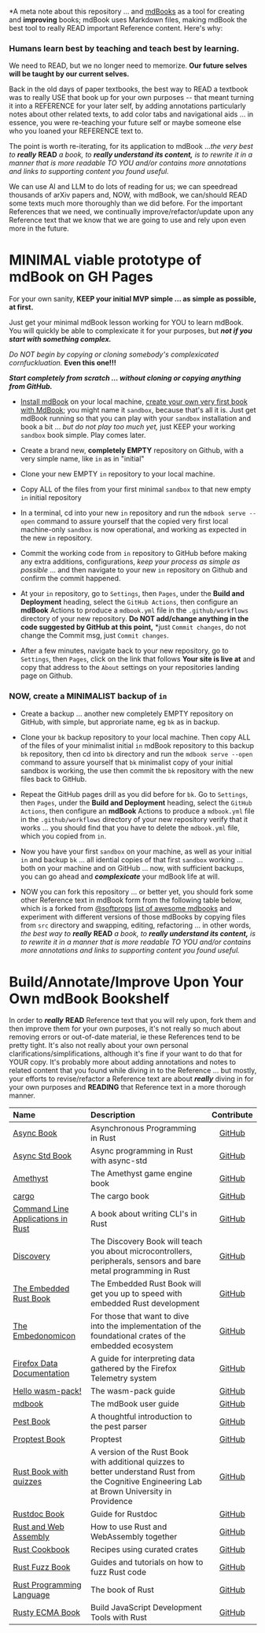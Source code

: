 *A meta note about this repository ... and [mdBooks](https://rust-lang-nursery.GitHub.io/mdBook/) as a tool for creating and **improving** books; mdBook uses Markdown files, making mdBook the best tool to really READ important Reference content. Here's why:
### Humans learn best by teaching and teach best by learning.

We need to READ, but we no longer need to memorize. **Our future selves will be taught by our current selves.**

Back in the old days of paper textbooks, the best way to READ a textbook was to really USE that book up for your own purposes -- that meant turning it into a REFERENCE for your later self, by adding annotations particularly notes about other related texts, to add color tabs and navigational aids ... in essence, you were re-teaching your future self or maybe someone else who you loaned your REFERENCE text to.  

The point is worth re-iterating, for its application to mdBook ...*the very best to* ***really*** **READ** *a book, to* ***really understand its content,*** *is to rewrite it in a manner that is more readable TO YOU and/or contains more annotations and links to supporting content you found useful.*  

We can use AI and LLM to do lots of reading for us; we can speedread thousands of arXiv papers and, NOW, with mdBook, we can/should READ some texts much more thoroughly than we did before. For the important References that we need, we continually improve/refactor/update upon any Reference text that we know that we are going to use and rely upon even more in the future.
# MINIMAL viable prototype of mdBook on GH Pages

For your own sanity, **KEEP your initial MVP simple ... as simple as possible, at first.** 

Just get your minimal mdBook lesson working for YOU to learn mdBook. You will quickly be able to complexicate it for your purposes, but ***not if you start with something complex.***

*Do NOT begin by copying or cloning somebody's complexicated cornfuckluation.* **Even this one!!!** 

***Start completely from scratch ... without cloning or copying anything from GitHub.***

- [Install mdBook](https://rust-lang.github.io/mdBook/guide/installation.html) on your local machine, [create your own very first book with MdBook](https://rust-lang.github.io/mdBook/guide/creating.html); you might name it `sandbox`, because that's all it is. Just get mdBook running so that you can play with your `sandbox` installation and book a bit ... *but do not play too much yet,* just KEEP your working `sandbox` book simple. Play comes later.

- Create a brand new, **completely EMPTY** repository on Github, with a very simple name, like `in` as in "initial"

- Clone your new EMPTY `in` repository to your local machine.

- Copy ALL of the files from your first minimal `sandbox` to that new empty `in` initial repository

- In a terminal, cd into your new `in` repository and run the `mdbook serve --open` command to assure yourself that the copied very first local machine-only `sandbox` is now operational, and working as expected in the new `in` repository.

- Commit the working code from `in` repository to GitHub before making any extra additions, configurations, *keep your process as simple as possible* ... and then navigate to your new `in` repository on Github and confirm the commit happened.

- At your `in` repository, go to `Settings`, then `Pages`, under the **Build and Deployment** heading, select the `GitHub Actions`, then configure an **mdBook** Actions to produce a `mdbook.yml` file in the `.github/workflows` directory of your new repository.  **Do NOT add/change anything in the code suggested by GitHub at this point,** *just `Commit changes`, do not change the Commit msg, just `Commit changes`.

- After a few minutes, navigate back to your new repository, go to `Settings`, then `Pages`, click on the link that follows **Your site is live at** and copy that address to the `About` settings on your repositories landing page on Github.

### NOW, create a MINIMALIST backup of `in` 

- Create a backup ... another new completely EMPTY repository on GitHub, with simple, but approriate name, eg `bk` as in backup.

- Clone your `bk` backup repository to your local machine. Then copy ALL of the files of your minimalist initial `in` mdBook repository to this backup `bk` repository, then cd into `bk` directory and run the `mdbook serve --open` command to assure yourself that `bk` minimalist copy of your initial sandbox is working, the use then commit the `bk` repository with the new files back to GitHub.  

- Repeat the GitHub pages drill as you did before for `bk`. Go to `Settings`, then `Pages`, under the **Build and Deployment** heading, select the `GitHub Actions`, then configure an **mdBook** Actions to produce a `mdbook.yml` file in the `.github/workflows` directory of your new repository verify that it works ... you should find that you have to delete the `mdbook.yml` file, which you copied from `in`. 

- Now you have your first `sandbox` on your machine, as well as your initial `in` and backup `bk` ... all idential copies of that first `sandbox` working ... both on your machine and on GitHub ... now, with sufficient backups, you can go ahead and ***complexicate*** your mdBook life at will. 

- NOW you can fork this repository ... or better yet, you should fork some other Reference text in mdBook form from the following table below, which is a forked from [@softprops](https://github.com/softprops) [list of awesome mdbooks](https://github.com/softprops/awesome-mdbook) and experiment with different versions of those mdBooks by copying files from `src` directory and swapping, editing, refactoring ... in other words, *the best way to* ***really*** **READ** *a book, to* ***really understand its content,*** *is to rewrite it in a manner that is more readable TO YOU and/or contains more annotations and links to supporting content you found useful.* 

# Build/Annotate/Improve Upon Your Own mdBook Bookshelf

In order to ***really*** **READ** Reference text that you will rely upon, fork them and then improve them for your own purposes, it's not really so much about removing errors or out-of-date material, ie these References tend to be pretty tight.  It's also not really about your own personal clarifications/simplifications, although it's fine if your want to do that for YOUR copy. It's probably more about adding annotations and notes to related content that you found while diving in to the Reference ... but mostly, your efforts to revise/refactor a Reference text are about ***really*** diving in for your own purposes and **READING** that Reference text in a more thorough manner. 

| Name | Description | Contribute |
|:----|:-----------|:-------:|
| [Async Book](https://rust-lang.GitHub.io/async-book/index.html) | Asynchronous Programming in Rust | [GitHub](https://GitHub.com/rust-lang/async-book) |
| [Async Std Book](https://book.async.rs/) | Async programming in Rust with async-std | [GitHub](https://github.com/async-rs/async-std/tree/master/docs) |
| [Amethyst](https://www.amethyst.rs/book/latest/) | The Amethyst game engine book | [GitHub](https://GitHub.com/amethyst/amethyst) |
| [cargo](https://doc.rust-lang.org/cargo/) | The cargo book | [GitHub](https://GitHub.com/rust-lang/cargo/tree/master/src/doc/src) |
| [Command Line Applications in Rust](https://rust-lang-nursery.GitHub.io/cli-wg/) | A book about writing CLI's in Rust | [GitHub](https://GitHub.com/rust-lang-nursery/cli-wg/tree/master/src) |
| [Discovery](https://docs.rust-embedded.org/discovery/index.html) | The Discovery Book will teach you about microcontrollers, peripherals, sensors and bare metal programming in Rust | [GitHub](https://GitHub.com/rust-embedded/discovery) |
| [The Embedded Rust Book](https://docs.rust-embedded.org/book/index.html) | The Embedded Rust Book will get you up to speed with embedded Rust development | [GitHub](https://GitHub.com/rust-embedded/book) |
| [The Embedonomicon](https://docs.rust-embedded.org/embedonomicon/index.html) | For those that want to dive into the implementation of the foundational crates of the embedded ecosystem | [GitHub](https://GitHub.com/rust-embedded/embedonomicon) |
| [Firefox Data Documentation](https://github.com/mozilla/firefox-data-docs) | A guide for interpreting data gathered by the Firefox Telemetry system | [GitHub](https://github.com/mozilla/firefox-data-docs) |
| [Hello wasm-pack!](https://rustwasm.GitHub.io/wasm-pack/book/) | The wasm-pack guide | [GitHub](https://GitHub.com/rustwasm/wasm-pack/tree/master/docs/src) |
| [mdbook](https://rust-lang-nursery.GitHub.io/mdBook/)| The mdBook user guide | [GitHub](https://GitHub.com/rust-lang-nursery/mdBook)|
| [Pest Book](https://pest.rs/book/) | A thoughtful introduction to the pest parser | [GitHub](https://github.com/pest-parser/book) |
| [Proptest Book](https://altsysrq.github.io/proptest-book/intro.html) | Proptest | [GitHub](https://github.com/AltSysrq/proptest/tree/master/book) |
| [Rust Book with quizzes](https://rust-book.cs.brown.edu/) | A version of the Rust Book with additional quizzes to better understand Rust from the Cognitive Engineering Lab at Brown University in Providence | [GitHub](https://github.com/cognitive-engineering-lab/rust-book) |
| [Rustdoc Book](https://doc.rust-lang.org/stable/rustdoc/) | Guide for Rustdoc | [GitHub](https://github.com/rust-lang/rust/tree/master/src/doc/rustdoc) |
| [Rust and Web Assembly](https://rustwasm.GitHub.io/book/) | How to use Rust and WebAssembly together | [GitHub](https://GitHub.com/rustwasm/book/) |
| [Rust Cookbook](https://rust-lang-nursery.GitHub.io/rust-cookbook/) | Recipes using curated crates | [GitHub](https://GitHub.com/rust-lang-nursery/rust-cookbook)
| [Rust Fuzz Book](https://rust-fuzz.github.io/book/) | Guides and tutorials on how to fuzz Rust code | [GitHub](https://GitHub.com/rust-fuzz/book) |
| [Rust Programming Language](https://doc.rust-lang.org/book/2018-edition/foreword.html) | The book of Rust | [GitHub](https://GitHub.com/rust-lang/book) |
| [Rusty ECMA Book](https://rusty-ecma.github.io/rusty-ecma-book/) | Build JavaScript Development Tools with Rust | [GitHub](https://GitHub.com/freemasen/rusty-ecma-book/) |
